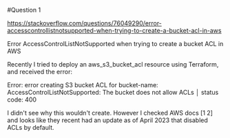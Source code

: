 
#Question 1

https://stackoverflow.com/questions/76049290/error-accesscontrollistnotsupported-when-trying-to-create-a-bucket-acl-in-aws


Error AccessControlListNotSupported when trying to create a bucket ACL in AWS

Recently I tried to deploy an aws_s3_bucket_acl resource using Terraform, and received the error:

Error: error creating S3 bucket ACL for bucket-name: AccessControlListNotSupported: The bucket does not allow ACLs │ status code: 400

I didn't see why this wouldn't create. However I checked AWS docs [1 2] and looks like they recent had an update as of April 2023 that disabled ACLs by default.

